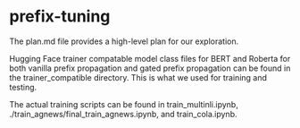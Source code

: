 # prefix-tuning
The plan.md file provides a high-level plan for our exploration.

Hugging Face trainer compatable model class files for BERT and Roberta for both vanilla prefix propagation and gated prefix propagation can be found in the trainer_compatible directory. This is what we used for training and testing. 

The actual training scripts can be found in train_multinli.ipynb, ./train_agnews/final_train_agnews.ipynb, and train_cola.ipynb.
